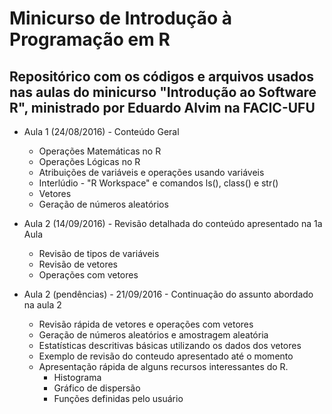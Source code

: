 # Minicurso de Introdução à Programação em R

## Repositórico com os códigos e arquivos usados nas aulas do minicurso "Introdução ao Software R", ministrado por Eduardo Alvim na FACIC-UFU  
  
 - Aula 1 (24/08/2016) - Conteúdo Geral  
	- Operações Matemáticas no R  
	- Operações Lógicas no R  
	- Atribuições de variáveis e operações usando variáveis  
	- Interlúdio - "R Workspace" e comandos ls(), class() e str()
	- Vetores  
	- Geração de números aleatórios  
  
 - Aula 2 (14/09/2016) - Revisão detalhada do conteúdo apresentado na 1a Aula  
	- Revisão de tipos de variáveis  
	- Revisão de vetores  
	- Operações com vetores  
  
 - Aula 2 (pendências) - 21/09/2016 - Continuação do assunto abordado na aula 2  
	- Revisão rápida de vetores e operações com vetores  
	- Geração de números aleatórios e amostragem aleatória  
	- Estatísticas descritivas básicas utilizando os dados dos vetores  
	- Exemplo de revisão do conteudo apresentado até o momento
	- Apresentação rápida de alguns recursos interessantes do R.
		- Histograma  
		- Gráfico de dispersão  
		- Funções definidas pelo usuário  
  

